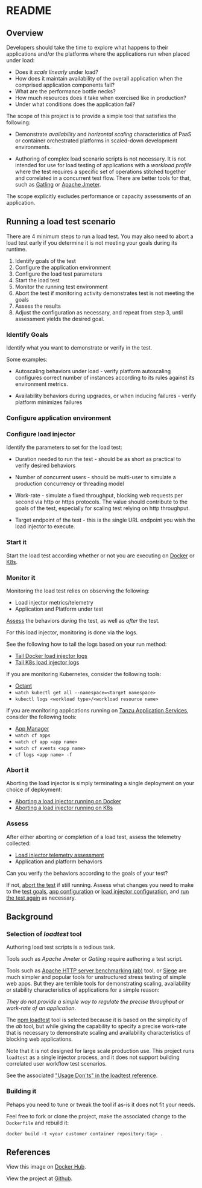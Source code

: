 # README

## Overview

Developers should take the time to explore what happens to their
applications and/or the platforms where the applications run when placed
under load:

-   Does it *scale linearly* under load?
-   How does it maintain availability of the overall application when
    the comprised application components fail?
-   What are the performance bottle necks?
-   How much resources does it take when exercised like in production?
-   Under what conditions does the application fail?

The scope of this project is to provide a simple tool that satisfies the
following:

-   Demonstrate *availability* and *horizontal scaling* characteristics
    of PaaS or container orchestrated platforms in scaled-down
    development environments.

-   Authoring of complex load scenario scripts is not necessary.
    It is not intended for use for load testing of applications with a
    *workload profile* where the test requires a specific set of
    operations stitched together and correlated in a concurrent test
    flow.
    There are better tools for that,
    such as [Gatling](https://gatling.io) or
    [Apache Jmeter](jmeter.apache.org).

The scope explicitly excludes performance or capacity assessments of an
application.

## Running a load test scenario

There are 4 minimum steps to run a load test.
You may also need to abort a load test early if you determine it is
not meeting your goals during its runtime.

1.  Identify goals of the test
1.  Configure the application environment
1.  Configure the load test parameters
1.  Start the load test
1.  Monitor the running test environment
1.  Abort the test if monitoring activity demonstrates test is not
    meeting the goals
1.  Assess the results
1.  Adjust the configuration as necessary, and repeat from step 3,
    until assessment yields the desired goal.

### Identify Goals

Identify what you want to demonstrate or verify in the test.

Some examples:

-   Autoscaling behaviors under load -
    verify platform autoscaling configures correct number of instances
    according to its rules against its environment metrics.

-   Availability behaviors during upgrades, or when inducing failures -
    verify platform minimizes failures

### Configure application environment

### Configure load injector

Identify the parameters to set for the load test:

-   Duration needed to run the test -
    should be as short as practical to verify desired behaviors

-   Number of concurrent users -
    should be multi-user to simulate a production concurrency or
    threading model

-   Work-rate -
    simulate a fixed throughput, blocking web requests per second via
    http or https protocols.
    The value should contribute to the goals of the test,
    especially for scaling test relying on http throughput.

-   Target endpoint of the test -
    this is the single URL endpoint you wish the load injector to
    execute.

### Start it

Start the load test according whether or not you are executing on
[Docker](./docs/docker.md#start-it)
or
[K8s](./docs/k8s.md#start-it).

### Monitor it

Monitoring the load test relies on observing the following:

- Load injector metrics/telemetry
- Application and Platform under test

[Assess](#assess) the behaviors *during* the test,
as well as *after* the test.

For this load injector,
monitoring is done via the logs.

See the following how to tail the logs based on your run method:

- [Tail Docker load injector logs](./docs/docker.md#monitor-it)
- [Tail K8s load injector logs](./docs/k8s.md#monitor-it)

If you are monitoring Kubernetes, consider the following tools:

- [Octant](https://octant.dev/)
- `watch kubectl get all --namespace=<target namespace>`
- `kubectl logs <workload type>/<workload resource name>`

If you are monitoring applications running on
[Tanzu Application Services](https://docs.pivotal.io/application-service/2-10/overview/release-notes/runtime-rn.html),
consider the following tools:

- [App Manager](https://docs.pivotal.io/application-service/2-10/console/dev-console.html)
- `watch cf apps`
- `watch cf app <app name>`
- `watch cf events <app name>`
- `cf logs <app name> -f`

### Abort it

Aborting the load injector is simply terminating a single deployment
on your choice of deployment:

- [Aborting a load injector running on Docker](./docs/docker.md#abort-it)
- [Aborting a load injector running on K8s](./docs/k8s.md#abort-it)

### Assess

After either aborting or completion of a load test,
assess the telemetry collected:

- [Load injector telemetry assessment](./docs/monitoring.md)
- Application and platform behaviors

Can you verify the behaviors according to the goals of your test?

If not, [abort the test](#abort-it) if still running.
Assess what changes you need to make to the
[test goals](#identify-goals),
[app configuration](#configure-application-environment) or
[load injector configuration](#configure-load-injector), and
[run the test again](#start-it) as necessary.

## Background

### Selection of *loadtest* tool

Authoring load test scripts is a tedious task.

Tools such as *Apache Jmeter* or *Gatling* require authoring a test
script.

Tools such as
[Apache HTTP server benchmarking (ab)](https://httpd.apache.org/docs/2.4/programs/ab.html)
tool, or
[Siege](https://www.joedog.org/siege-manual/)
are much simpler and popular tools for unstructured stress testing of
simple web apps.
But they are terrible tools for demonstrating scaling, availability or
stability characteristics of applications for a simple reason:

*They do not provide a simple way to regulate the precise throughput or*
*work-rate of an application.*

The [npm loadtest](https://www.npmjs.com/package/loadtest#usage) tool
is selected because it is based on the simplicity of the *ab* tool,
but while giving the capability to specify a precise work-rate that is
necessary to demonstrate scaling and availability characteristics of
blocking web applications.

Note that it is not designed for large scale production use.
This project runs `loadtest` as a single injector process,
and it does not support building correlated user workflow test scenarios.

See the associated
["Usage Don'ts" in the loadtest reference](https://www.npmjs.com/package/loadtest#usage-donts).

### Building it

Pehaps you need to tune or tweak the tool if as-is it does not fit your
needs.

Feel free to fork or clone the project,
make the associated change to the `Dockerfile` and rebuild it:

`docker build -t <your customer container repository:tag> .`

## References

View this image on
[Docker Hub](https://hub.docker.com/r/pivotaleducation/loadtest/).

View the project at [Github](https://github.com/platform-acceleration-lab/docker-loadtest).
